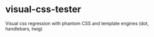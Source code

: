 # visual-css-tester
Visual css regression with phantom CSS and template engines (dot, handlebars, twig)

